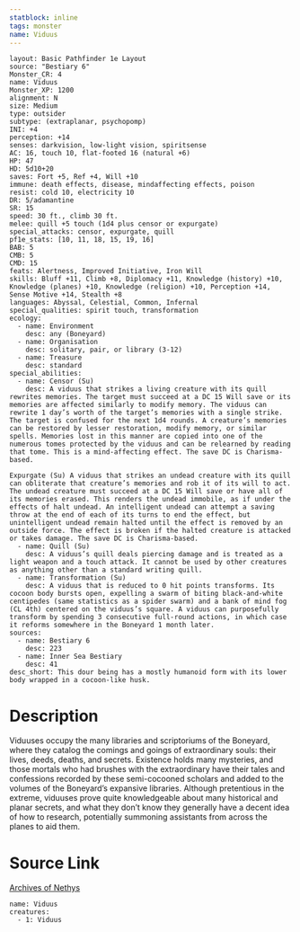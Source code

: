 ```yaml
---
statblock: inline
tags: monster
name: Viduus
---
```

```statblock
layout: Basic Pathfinder 1e Layout
source: "Bestiary 6"
Monster_CR: 4
name: Viduus
Monster_XP: 1200
alignment: N
size: Medium
type: outsider
subtype: (extraplanar, psychopomp)
INI: +4
perception: +14
senses: darkvision, low-light vision, spiritsense
AC: 16, touch 10, flat-footed 16 (natural +6)
HP: 47
HD: 5d10+20
saves: Fort +5, Ref +4, Will +10
immune: death effects, disease, mindaffecting effects, poison
resist: cold 10, electricity 10
DR: 5/adamantine
SR: 15
speed: 30 ft., climb 30 ft.
melee: quill +5 touch (1d4 plus censor or expurgate)
special_attacks: censor, expurgate, quill
pf1e_stats: [10, 11, 18, 15, 19, 16]
BAB: 5
CMB: 5
CMD: 15
feats: Alertness, Improved Initiative, Iron Will
skills: Bluff +11, Climb +8, Diplomacy +11, Knowledge (history) +10, Knowledge (planes) +10, Knowledge (religion) +10, Perception +14, Sense Motive +14, Stealth +8
languages: Abyssal, Celestial, Common, Infernal
special_qualities: spirit touch, transformation
ecology:
  - name: Environment
    desc: any (Boneyard)
  - name: Organisation
    desc: solitary, pair, or library (3-12)
  - name: Treasure
    desc: standard
special_abilities:
  - name: Censor (Su)
    desc: A viduus that strikes a living creature with its quill rewrites memories. The target must succeed at a DC 15 Will save or its memories are affected similarly to modify memory. The viduus can rewrite 1 day’s worth of the target’s memories with a single strike. The target is confused for the next 1d4 rounds. A creature’s memories can be restored by lesser restoration, modify memory, or similar spells. Memories lost in this manner are copied into one of the numerous tomes protected by the viduus and can be relearned by reading that tome. This is a mind-affecting effect. The save DC is Charisma-based. 

Expurgate (Su) A viduus that strikes an undead creature with its quill can obliterate that creature’s memories and rob it of its will to act. The undead creature must succeed at a DC 15 Will save or have all of its memories erased. This renders the undead immobile, as if under the effects of halt undead. An intelligent undead can attempt a saving throw at the end of each of its turns to end the effect, but unintelligent undead remain halted until the effect is removed by an outside force. The effect is broken if the halted creature is attacked or takes damage. The save DC is Charisma-based.
  - name: Quill (Su)
    desc: A viduus’s quill deals piercing damage and is treated as a light weapon and a touch attack. It cannot be used by other creatures as anything other than a standard writing quill.
  - name: Transformation (Su)
    desc: A viduus that is reduced to 0 hit points transforms. Its cocoon body bursts open, expelling a swarm of biting black-and-white centipedes (same statistics as a spider swarm) and a bank of mind fog (CL 4th) centered on the viduus’s square. A viduus can purposefully transform by spending 3 consecutive full-round actions, in which case it reforms somewhere in the Boneyard 1 month later.
sources:
  - name: Bestiary 6
    desc: 223
  - name: Inner Sea Bestiary
    desc: 41
desc_short: This dour being has a mostly humanoid form with its lower body wrapped in a cocoon-like husk.
```
# Description
Viduuses occupy the many libraries and scriptoriums of the Boneyard, where they catalog the comings and goings of extraordinary souls: their lives, deeds, deaths, and secrets. Existence holds many mysteries, and those mortals who had brushes with the extraordinary have their tales and confessions recorded by these semi-cocooned scholars and added to the volumes of the Boneyard’s expansive libraries. Although pretentious in the extreme, viduuses prove quite knowledgeable about many historical and planar secrets, and what they don’t know they generally have a decent idea of how to research, potentially summoning assistants from across the planes to aid them.
# Source Link
[Archives of Nethys](https://aonprd.com/MonsterDisplay.aspx?ItemName=Viduus)
```encounter-table
name: Viduus
creatures:
  - 1: Viduus
```
